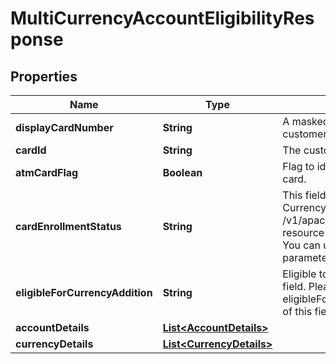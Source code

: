 # MultiCurrencyAccountEligibilityResponse

## Properties
Name | Type | Description | Notes
------------ | ------------- | ------------- | -------------
**displayCardNumber** | **String** | A masked card number that can be displayed to the customer. | 
**cardId** | **String** | The customer card identifier in encrypted format | 
**atmCardFlag** | **Boolean** | Flag to identify if the cardNumbre in response is ATM card. |  [optional]
**cardEnrollmentStatus** | **String** | This field is to indicate if the  card is enrolled for Multi Currency Account or not.Please use /v1/apac/utilities/referenceData/{cardEnrollmentStatus} resource to get valid value of this field with description. You can use the field name as the referenceCode parameter to retrieve the values. | 
**eligibleForCurrencyAddition** | **String** | Eligible to add new currency.This is a reference data field. Please use /utilities/referenceData/{ eligibleForCurrencyAddition} resource to get valid value of this field with description. |  [optional]
**accountDetails** | [**List&lt;AccountDetails&gt;**](AccountDetails.md) |  |  [optional]
**currencyDetails** | [**List&lt;CurrencyDetails&gt;**](CurrencyDetails.md) |  |  [optional]
